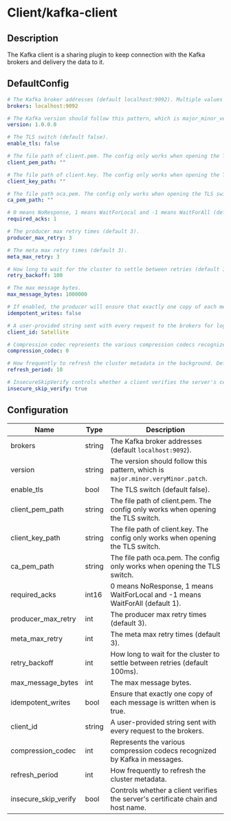 # Client/kafka-client
## Description
The Kafka client is a sharing plugin to keep connection with the Kafka brokers and delivery the data to it.
## DefaultConfig
```yaml
# The Kafka broker addresses (default localhost:9092). Multiple values are separated by commas.
brokers: localhost:9092

# The Kafka version should follow this pattern, which is major_minor_veryMinor_patch (default 1.0.0.0).
version: 1.0.0.0

# The TLS switch (default false).
enable_tls: false

# The file path of client.pem. The config only works when opening the TLS switch.
client_pem_path: ""

# The file path of client.key. The config only works when opening the TLS switch.
client_key_path: ""

# The file path oca.pem. The config only works when opening the TLS switch.
ca_pem_path: ""

# 0 means NoResponse, 1 means WaitForLocal and -1 means WaitForAll (default 1).
required_acks: 1

# The producer max retry times (default 3).
producer_max_retry: 3

# The meta max retry times (default 3).
meta_max_retry: 3

# How long to wait for the cluster to settle between retries (default 100ms). Time unit is ms.
retry_backoff: 100

# The max message bytes.
max_message_bytes: 1000000

# If enabled, the producer will ensure that exactly one copy of each message is written (default false).
idempotent_writes: false

# A user-provided string sent with every request to the brokers for logging, debugging, and auditing purposes (default Satellite).
client_id: Satellite

# Compression codec represents the various compression codecs recognized by Kafka in messages. 0 : None, 1 : Gzip, 2 : Snappy, 3 : LZ4, 4 : ZSTD
compression_codec: 0

# How frequently to refresh the cluster metadata in the background. Defaults to 10 minutes. The unit is minute.
refresh_period: 10

# InsecureSkipVerify controls whether a client verifies the server's certificate chain and host name.
insecure_skip_verify: true
```
## Configuration
|Name|Type|Description|
|----|----|-----------|
| brokers | string | The Kafka broker addresses (default `localhost:9092`). |
| version | string | The version should follow this pattern, which is `major.minor.veryMinor.patch`. |
| enable_tls | bool | The TLS switch (default false). |
| client_pem_path | string | The file path of client.pem. The config only works when opening the TLS switch. |
| client_key_path | string | The file path of client.key. The config only works when opening the TLS switch. |
| ca_pem_path | string | The file path oca.pem. The config only works when opening the TLS switch. |
| required_acks | int16 | 0 means NoResponse, 1 means WaitForLocal and -1 means WaitForAll (default 1). |
| producer_max_retry | int | The producer max retry times (default 3). |
| meta_max_retry | int | The meta max retry times (default 3). |
| retry_backoff | int | How long to wait for the cluster to settle between retries (default 100ms). |
| max_message_bytes | int | The max message bytes. |
| idempotent_writes | bool | Ensure that exactly one copy of each message is written when is true. |
| client_id | string | A user-provided string sent with every request to the brokers. |
| compression_codec | int | Represents the various compression codecs recognized by Kafka in messages. |
| refresh_period | int | How frequently to refresh the cluster metadata. |
| insecure_skip_verify | bool | Controls whether a client verifies the server's certificate chain and host name. |

